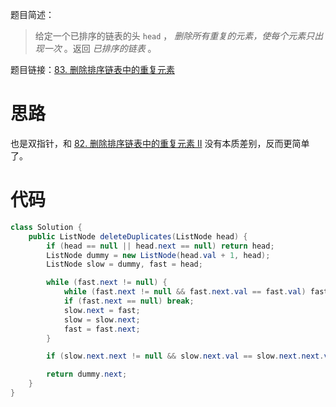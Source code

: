 题目简述：

> 给定一个已排序的链表的头 `head` ， *删除所有重复的元素，使每个元素只出现一次* 。返回 *已排序的链表* 。

题目链接：[83. 删除排序链表中的重复元素](https://leetcode.cn/problems/remove-duplicates-from-sorted-list/)

# 思路

也是双指针，和 [82. 删除排序链表中的重复元素 II](https://leetcode.cn/problems/remove-duplicates-from-sorted-list-ii/) 没有本质差别，反而更简单了。

# 代码

```java
class Solution {
    public ListNode deleteDuplicates(ListNode head) {
        if (head == null || head.next == null) return head;
        ListNode dummy = new ListNode(head.val + 1, head);
        ListNode slow = dummy, fast = head;

        while (fast.next != null) {
            while (fast.next != null && fast.next.val == fast.val) fast = fast.next;
            if (fast.next == null) break;
            slow.next = fast;
            slow = slow.next;
            fast = fast.next;
        }

        if (slow.next.next != null && slow.next.val == slow.next.next.val) slow.next.next = null;

        return dummy.next;
    }
}
```

